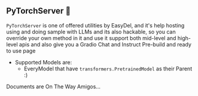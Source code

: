 ## PyTorchServer 🧬

`PyTorchServer` is one of offered utilities by EasyDel, and it's help hosting using and doing sample with LLMs
and its also hackable, so you can override your own method in it and use it support both mid-level and high-level apis
and also give you a Gradio Chat and Instruct Pre-build and ready to use page

* Supported Models are:
    * EveryModel that have `transformers.PretrainedModel` as their Parent :)

Documents are On The Way Amigos...